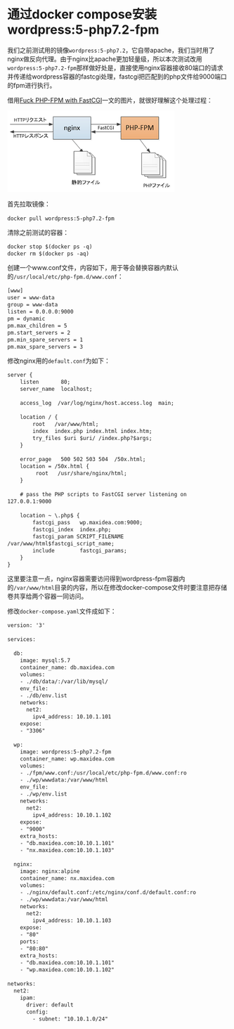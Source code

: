 # 通过docker compose安装wordpress:5-php7.2-fpm

我们之前测试用的镜像`wordpress:5-php7.2`，它自带apache，我们当时用了nginx做反向代理。由于nginx比apache更加轻量级，所以本次测试改用`wordpress:5-php7.2-fpm`那样做好处是，直接使用nginx容器接收80端口的请求并传递给wordpress容器的fastcgi处理，fastcgi把匹配到的php文件给9000端口的fpm进行执行。

借用[Fuck PHP-FPM with FastCGI](https://blog.1pwnch.com/websecurity/2019/06/12/Fuck-PHP-FPM-with-Fastcgi/)一文的图片，就很好理解这个处理过程：

![](../.gitbook/assets/image%20%2821%29.png)

首先拉取镜像：

`docker pull wordpress:5-php7.2-fpm`

清除之前测试的容器：

```text
docker stop $(docker ps -q) 
docker rm $(docker ps -aq)
```

创建一个www.conf文件，内容如下，用于等会替换容器内默认的`/usr/local/etc/php-fpm.d/www.conf`：

```text
[www]
user = www-data
group = www-data
listen = 0.0.0.0:9000
pm = dynamic
pm.max_children = 5
pm.start_servers = 2
pm.min_spare_servers = 1
pm.max_spare_servers = 3
```

修改nginx用的`default.conf`为如下：

```text
server {
    listen       80;
    server_name  localhost;

    access_log  /var/log/nginx/host.access.log  main;

    location / {
        root   /var/www/html;
        index  index.php index.html index.htm;
        try_files $uri $uri/ /index.php?$args;
    }

    error_page   500 502 503 504  /50x.html;
    location = /50x.html {
         root   /usr/share/nginx/html;
    }

    # pass the PHP scripts to FastCGI server listening on 127.0.0.1:9000
    
    location ~ \.php$ {
        fastcgi_pass   wp.maxidea.com:9000;
        fastcgi_index  index.php;
        fastcgi_param SCRIPT_FILENAME /var/www/html$fastcgi_script_name;
        include        fastcgi_params;
    }
}
```

这里要注意一点，nginx容器需要访问得到wordpress-fpm容器内的`/var/www/html`目录的内容，所以在修改docker-compose文件时要注意把存储卷共享给两个容器一同访问。

修改`docker-compose.yaml`文件成如下：

```text
version: '3'

services:
  
  db:
    image: mysql:5.7
    container_name: db.maxidea.com
    volumes:
    - ./db/data/:/var/lib/mysql/
    env_file: 
    - ./db/env.list
    networks:
      net2:
        ipv4_address: 10.10.1.101
    expose:
    - "3306"

  wp:
    image: wordpress:5-php7.2-fpm
    container_name: wp.maxidea.com
    volumes:
    - ./fpm/www.conf:/usr/local/etc/php-fpm.d/www.conf:ro
    - ./wp/wwwdata:/var/www/html
    env_file: 
    - ./wp/env.list
    networks:
      net2:
        ipv4_address: 10.10.1.102
    expose:
    - "9000"
    extra_hosts:
    - "db.maxidea.com:10.10.1.101"
    - "nx.maxidea.com:10.10.1.103"

  nginx:
    image: nginx:alpine
    container_name: nx.maxidea.com
    volumes:
    - ./nginx/default.conf:/etc/nginx/conf.d/default.conf:ro
    - ./wp/wwwdata:/var/www/html
    networks:
      net2:
        ipv4_address: 10.10.1.103
    expose:
    - "80"
    ports:
    - "80:80"
    extra_hosts:
    - "db.maxidea.com:10.10.1.101"
    - "wp.maxidea.com:10.10.1.102"

networks:
  net2: 
    ipam:
      driver: default
      config:
        - subnet: "10.10.1.0/24"
```







